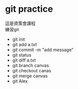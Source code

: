 # git practice

這是資策會課程   
練習git   
   
   - git init   
   - git add a.txt   
   - git commit -m "add message"    
   - git status   
   - git diff a.txt   
   - git branch canvas   
   - git checkout canas   
   - git merge canvas   
   - git Alex